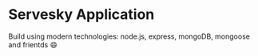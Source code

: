# Servesky Application

Build using modern technologies: node.js, express, mongoDB, mongoose and frientds 😄
